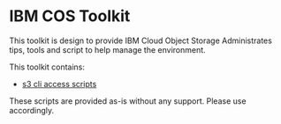# IBM COS Toolkit

This toolkit is design to provide IBM Cloud Object Storage Administrates tips, tools and script to help manage the environment.

This toolkit contains:

* [s3 cli access scripts](s3_access_scripts/)

These scripts are provided as-is without any support.  Please use accordingly.

